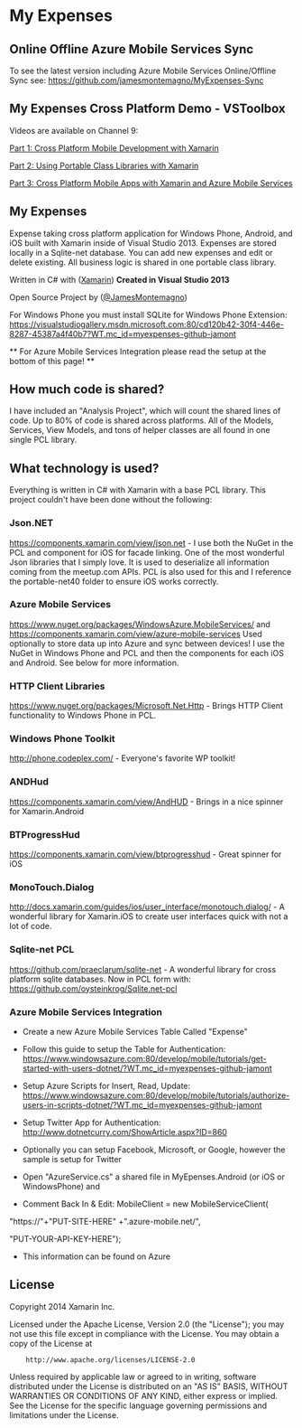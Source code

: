 My Expenses
==========

## Online Offline Azure Mobile Services Sync
To see the latest version including Azure Mobile Services Online/Offline Sync see:
https://github.com/jamesmontemagno/MyExpenses-Sync

## My Expenses Cross Platform Demo - VSToolbox

Videos are available on Channel 9:

[Part 1: Cross Platform Mobile Development with Xamarin](https://channel9.msdn.com:80/Shows/Visual-Studio-Toolbox/Cross-Platform-Development-With-Xamarin?WT.mc_id=myexpenses-github-jamont)

[Part 2: Using Portable Class Libraries with Xamarin](https://channel9.msdn.com:80/Shows/Visual-Studio-Toolbox/Using-Portable-Class-Libraries-with-Xamarin?WT.mc_id=myexpenses-github-jamont)

[Part 3: Cross Platform Mobile Apps with Xamarin and Azure Mobile Services](https://channel9.msdn.com:80/Shows/Visual-Studio-Toolbox/Cross-Platform-Mobile-Apps-with-Xamarin-and-Azure-Mobile-Services?WT.mc_id=myexpenses-github-jamont)

## My Expenses

Expense taking cross platform application for Windows Phone, Android, and iOS built with Xamarin inside of Visual Studio 2013. Expenses are stored locally in a Sqlite-net database. You can add new expenses and edit or delete existing. All business logic is shared in one portable class library.

Written in C# with ([Xamarin](http://www.xamarin.com))  **Created in Visual Studio 2013**

Open Source Project by ([@JamesMontemagno](http://www.twitter.com/jamesmontemagno)) 

For Windows Phone you must install SQLite for Windows Phone Extension: https://visualstudiogallery.msdn.microsoft.com:80/cd120b42-30f4-446e-8287-45387a4f40b7?WT.mc_id=myexpenses-github-jamont

** For Azure Mobile Services Integration please read the setup at the bottom of this page! **

## How much code is shared?
I have included an "Analysis Project", which will count the shared lines of code. Up to 80% of code is shared across platforms. All of the Models, Services, View Models, and tons of helper classes are all found in one single PCL library. 

## What technology is used?
Everything is written in C# with Xamarin with a base PCL library. This project couldn't have been done without the following:

### Json.NET
https://components.xamarin.com/view/json.net - I use both the NuGet in the PCL and component for iOS for facade linking. One of the most wonderful Json libraries that I simply love. It is used to deserialize all information coming from the meetup.com APIs. PCL is also used for this and I reference the portable-net40 folder to ensure iOS works correctly.

### Azure Mobile Services
https://www.nuget.org/packages/WindowsAzure.MobileServices/ and https://components.xamarin.com/view/azure-mobile-services Used optionally to store data up into Azure and sync between devices! I use the NuGet in Windows Phone and PCL and then the components for each iOS and Android. See below for more information.

### HTTP Client Libraries
https://www.nuget.org/packages/Microsoft.Net.Http - Brings HTTP Client functionality to Windows Phone in PCL.

### Windows Phone Toolkit
http://phone.codeplex.com/ - Everyone's favorite WP toolkit!

### ANDHud
https://components.xamarin.com/view/AndHUD - Brings in a nice spinner for Xamarin.Android

### BTProgressHud
https://components.xamarin.com/view/btprogresshud - Great spinner for iOS

### MonoTouch.Dialog
http://docs.xamarin.com/guides/ios/user_interface/monotouch.dialog/ - A wonderful library for Xamarin.iOS to create user interfaces quick with not a lot of code.

### Sqlite-net PCL
https://github.com/praeclarum/sqlite-net - A wonderful library for cross platform sqlite databases.
Now in PCL form with: https://github.com/oysteinkrog/Sqlite.net-pcl

### Azure Mobile Services Integration

* Create a new Azure Mobile Services Table Called "Expense"
* Follow this guide to setup the Table for Authentication: https://www.windowsazure.com:80/develop/mobile/tutorials/get-started-with-users-dotnet/?WT.mc_id=myexpenses-github-jamont

* Setup Azure Scripts for Insert, Read, Update: https://www.windowsazure.com:80/develop/mobile/tutorials/authorize-users-in-scripts-dotnet/?WT.mc_id=myexpenses-github-jamont

* Setup Twitter App for Authentication: http://www.dotnetcurry.com/ShowArticle.aspx?ID=860

* Optionally you can setup Facebook, Microsoft, or Google, however the sample is setup for Twitter

* Open "AzureService.cs" a shared file in MyEpenses.Android (or iOS or WindowsPhone) and 
* Comment Back In & Edit: MobileClient = new MobileServiceClient(
        
"https://"+"PUT-SITE-HERE" +".azure-mobile.net/",
        
"PUT-YOUR-API-KEY-HERE");

* This information can be found on Azure
        

## License

  Copyright 2014  Xamarin Inc.

   Licensed under the Apache License, Version 2.0 (the "License");
   you may not use this file except in compliance with the License.
   You may obtain a copy of the License at

        http://www.apache.org/licenses/LICENSE-2.0

   Unless required by applicable law or agreed to in writing, software
   distributed under the License is distributed on an "AS IS" BASIS,
   WITHOUT WARRANTIES OR CONDITIONS OF ANY KIND, either express or implied.
  See the License for the specific language governing permissions and
   limitations under the License.
